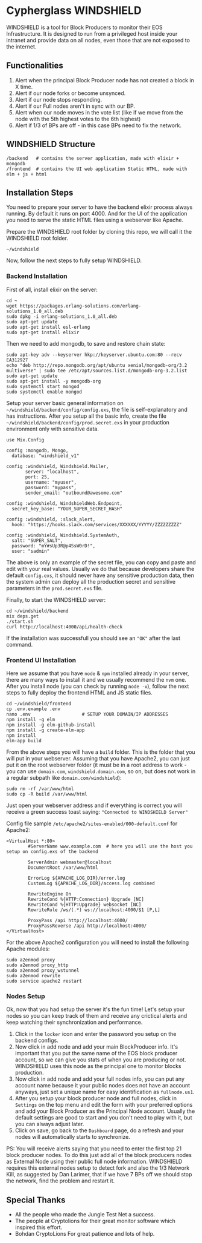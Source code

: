 # Cypherglass WINDSHIELD

WINDSHIELD is a tool for Block Producers to monitor their EOS Infrastructure.
It is designed to run from a privileged host inside your intranet and provide data on all nodes, even those that are not exposed to the internet.

## Functionalities

1. Alert when the principal Block Producer node has not created a block in X time.
1. Alert if our node forks or become unsynced.
1. Alert if our node stops responding.
1. Alert if our Full nodes aren't in sync with our BP.
1. Alert when our node moves in the vote list (like if we move from the node with the 5th highest votes to the 6th highest)
1. Alert if 1/3 of BPs are off - in this case BPs need to fix the network.

## WINDSHIELD Structure

```
/backend   # contains the server application, made with elixir + mongodb
/frontend  # contains the UI web application Static HTML, made with elm + js + html
```

## Installation Steps

You need to prepare your server to have the backend elixir process always running. By default it runs on port 4000. And for the UI of the application you need to serve the static HTML files using a webserver like Apache.

Prepare the WINDSHIELD root folder by cloning this repo, we will call it the WINDSHIELD root folder.

`~/windshield`

Now, follow the next steps to fully setup WINDSHIELD.

### Backend Installation

First of all, install elixir on the server:

```
cd ~
wget https://packages.erlang-solutions.com/erlang-solutions_1.0_all.deb
sudo dpkg -i erlang-solutions_1.0_all.deb
sudo apt-get update
sudo apt-get install esl-erlang
sudo apt-get install elixir
```

Then we need to add mongodb, to save and restore chain state:

```
sudo apt-key adv --keyserver hkp://keyserver.ubuntu.com:80 --recv EA312927
echo "deb http://repo.mongodb.org/apt/ubuntu xenial/mongodb-org/3.2 multiverse" | sudo tee /etc/apt/sources.list.d/mongodb-org-3.2.list
sudo apt-get update
sudo apt-get install -y mongodb-org
sudo systemctl start mongod
sudo systemctl enable mongod
```

Setup your server basic general information on `~/windshield/backend/config/config.exs`, the file is self-explanatory and has instructions. After you setup all the basic info, create the file `~/windshield/backend/config/prod.secret.exs` in your production environment only with sensitive data.

```
use Mix.Config

config :mongodb, Mongo,
  database: "windshield_v1"

config :windshield, Windshield.Mailer,
       server: "localhost",
       port: 25,
       username: "myuser",
       password: "mypass",
       sender_email: "outbound@awesome.com"

config :windshield, WindshieldWeb.Endpoint,
  secret_key_base: "YOUR_SUPER_SECRET_HASH"

config :windshield, :slack_alert,
  hook: "https://hooks.slack.com/services/XXXXXX/YYYYY/ZZZZZZZZZ"

config :windshield, Windshield.SystemAuth,
  salt: "SUPER_SALT",
  password: "mY#sUp3R@p4SsW0rD!",
  user: "sadmin"
```

The above is only an example of the secret file, you can copy and paste and edit with your real values. Usually we do that because developers share the default `config.exs`, it should never have any sensitive production data, then the system admin can deploy all the production secret and sensitive parameters in the `prod.secret.exs` file.

Finally, to start the WINDSHIELD server:

```
cd ~/windshield/backend
mix deps.get
./start.sh
curl http://localhost:4000/api/health-check
```

If the installation was successfull you should see an `"OK"` after the last command.

### Frontend UI Installation

Here we assume that you have `node` & `npm` installed already in your server, there are many ways to install it and we usually recommend the `nvm` one. After you install node (you can check by running `node -v`), follow the next steps to fully deploy the frontend HTML and JS static files.

```
cd ~/windshield/frontend
cp .env.example .env
nano .env                   # SETUP YOUR DOMAIN/IP ADDRESSES
npm install -g elm
npm install -g elm-github-install
npm install -g create-elm-app
npm install
elm-app build
```

From the above steps you will have a `build` folder. This is the folder that you will put in your webserver. Assuming that you have Apache2, you can just put it on the root webserver folder (it must be in a root address to work - you can use `domain.com`, `windshield.domain.com`, so on, but does not work in a regular subpath like `domain.com/windshield`):

```
sudo rm -rf /var/www/html
sudo cp -R build /var/www/html
```

Just open your webserver address and if everything is correct you will receive a green success toast saying: `"Connected to WINDSHIELD Server"`

Config file sample `/etc/apache2/sites-enabled/000-default.conf` for Apache2:

```
<VirtualHost *:80>
        #ServerName www.example.com  # here you will use the host you setup on config.exs of the backend

        ServerAdmin webmaster@localhost
        DocumentRoot /var/www/html

        ErrorLog ${APACHE_LOG_DIR}/error.log
        CustomLog ${APACHE_LOG_DIR}/access.log combined

        RewriteEngine On
        RewriteCond %{HTTP:Connection} Upgrade [NC]
        RewriteCond %{HTTP:Upgrade} websocket [NC]
        RewriteRule /ws/(.*) ws://localhost:4000/$1 [P,L]

        ProxyPass /api http://localhost:4000/
        ProxyPassReverse /api http://localhost:4000/
</VirtualHost>
```

For the above Apache2 configuration you will need to install the following Apache modules:

```
sudo a2enmod proxy
sudo a2enmod proxy_http
sudo a2enmod proxy_wstunnel
sudo a2enmod rewrite
sudo service apache2 restart
```

### Nodes Setup

Ok, now that you had setup the server it's the fun time! Let's setup your nodes so you can keep track of them and receive any crictical alerts and keep watching their synchronization and performance.

1. Click in the `locker` icon and enter the password you setup on the backend configs.
1. Now click in add node and add your main BlockProducer info. It's important that you put the same name of the EOS block producer account, so we can give you stats of when you are producing or not. WINDSHIELD uses this node as the principal one to monitor blocks production.
1. Now click in add node and add your full nodes info, you can put any account name because it your public nodes does not have an account anyways, just set a unique name for easy identification as `fullnode.us1`.
1. After you setup your block producer node and full nodes, click in `Settings` on the top menu and edit the form with your preferred options and add your Block Producer as the Principal Node account. Usually the default settings are good to start and you don't need to play with it, but you can always adjust later.
1. Click on save, go back to the `Dashboard` page, do a refresh and your nodes will automatically starts to synchronize.

PS: You will receive alerts saying that you need to enter the first top 21 block producer nodes. To do this just add all of the block producers nodes as External Node using their public full node information. WINDSHIELD requires this external nodes setup to detect fork and also the 1/3 Network Kill, as suggested by Dan Larimer, that if we have 7 BPs off we should stop the network, find the problem and restart it.

## Special Thanks

   * All the people who made the Jungle Test Net a success.
   * The people at Cryptolions for their great monitor software which inspired this effort.
   * Bohdan CryptoLions For great patience and lots of help.
